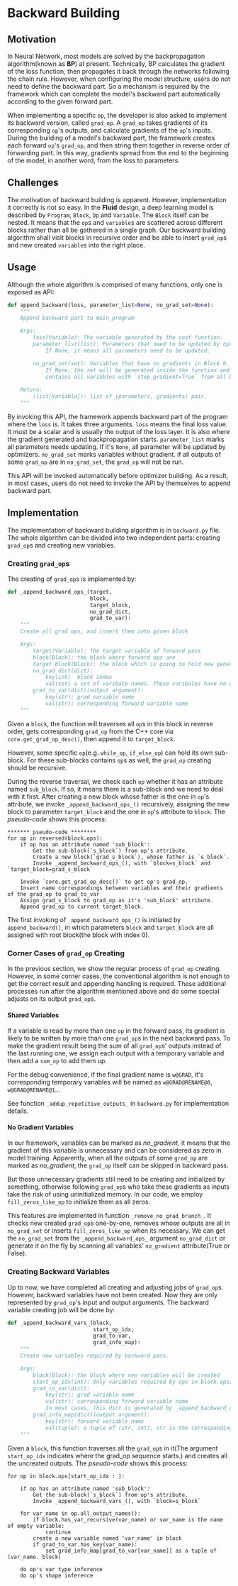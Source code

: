 # Backward Building

## Motivation

In Neural Network, most models are solved by the backpropagation algorithm(known as **BP**) at present. Technically, BP calculates the gradient of the loss function, then propagates it back through the networks following the chain rule. However, when configuring the model structure, users do not need to define the backward part. So a mechanism is required by the framework which can complete the model's backward part automatically according to the given forward part.

When implementing a specific `op`, the developer is also asked to implement its backward version, called `grad_op`. A `grad_op` takes gradients of its corresponding `op`'s outputs, and calculate gradients of the `op`'s inputs. During the building of a model's backward part, the framework creates each forward `op`'s `grad_op`, and then string them together in reverse order of forwarding part. In this way, gradients spread from the end to the beginning of the model, in another word, from the loss to parameters.

## Challenges

The motivation of backward building is apparent. However, implementation it correctly is not so easy. In the **Fluid** design, a deep learning model is described by `Program`, `Block`, `Op` and `Variable`. The `Block` itself can be nested. It means that the `op`s and `variable`s are scattered across different blocks rather than all be gathered in a single graph. Our backward building algorithm shall visit blocks in recursive order and be able to insert `grad_op`s and new created `variable`s into the right place. 

## Usage

Although the whole algorithm is comprised of many functions, only one is exposed as API:

```python
def append_backward(loss, parameter_list=None, no_grad_set=None):
    """
    Append backward part to main_program

    Args:
        loss(Variable): The variable generated by the cost function.
        parameter_list(list): Parameters that need to be updated by optimizers.
            If None, it means all parameters need to be updated.

        no_grad_set(set): Variables that have no gradients in Block 0. 
            If None, the set will be generated inside the function and 
            contains all variables with `step_gradient=True` from all blocks.
        
    Return:
        (list[Variable]): list of (parameters, gradients) pair.
    """
```

By invoking this API, the framework appends backward part of the program where the `loss` is. It takes three arguments. `loss` means the final loss value. It must be a scalar and is usually the output of the loss layer. It is also where the gradient generated and backpropagation starts. `parameter_list` marks all parameters needs updating. If it's `None`, all parameter will be updated by optimizers. `no_grad_set` marks variables without gradient. if all outputs of some `grad_op` are in `no_grad_set`, the `grad_op` will not be run.

This API will be invoked automatically before optimizer building. 
As a result, in most cases, users do not need to invoke the API by themselves to append backward part.

## Implementation

The implementation of backward building algorithm is in `backward.py` file. The whole algorithm can be divided into two independent parts: creating `grad_op`s and creating new variables. 

### Creating `grad_op`s

The creating of `grad_op`s is implemented by:

```python
def _append_backward_ops_(target,
                          block,
                          target_block,
                          no_grad_dict,
                          grad_to_var):
    """
    Create all grad ops, and insert them into given block

    Args:
        target(Variable): the target variable of forward pass
        block(Block): the block where forward ops are
        target_block(Block): the block which is going to hold new generated grad ops
        no_grad_dict(dict): 
            key(int)  block index
            val(set) a set of varibale names. These varibales have no gradient
        grad_to_var(dict)(output argument):
            key(str): grad variable name
            val(str): corresponding forward variable name
    """
```

Given a `block`, the function will traverses all `op`s in this block in reverse order, gets corresponding `grad_op` from the C++ core via `core.get_grad_op_desc()`, then append it to `target_block`. 

However, some specific `op`(e.g. `while_op`, `if_else_op`) can hold its own sub-block. For these sub-blocks contains `op`s as well, the `grad_op` creating should be recursive.

During the reverse traversal, we check each `op` whether it has an attribute named `sub_block`. If so, it means there is a sub-block and we need to deal with it first. After creating a new block whose father is the one in `op`'s attribute, we invoke `_append_backward_ops_()` recursively, assigning the new block to parameter `target_block` and the one in `op`'s attribute to `block`. The *pseudo-code* shows this process:

```
******* pseudo-code ********
for op in reversed(block.ops):
    if op has an attribute named 'sub_block':
        Get the sub-block(`s_block`) from op's attribute.
        Create a new block(`grad_s_block`), whose father is `s_block`.
        Invoke _append_backward_ops_(), with `block=s_block` and `target_block=grad_s_block`
    
    Invoke `core.get_grad_op_desc()` to get op's grad_op.
    Insert name correspondings between variables and their gradients of the grad_op to grad_to_var
    Assign grad_s_block to grad_op as it's 'sub_block' attribute.
    Append grad_op to current target_block.
```

The first invoking of `_append_backward_ops_()` is initiated by `append_backward()`, in which parameters `block` and `target_block` are all assigned with root block(the block with index 0).

### Corner Cases of `grad_op` Creating

In the previous section, we show the regular process of `grad_op` creating. However, in some corner cases, the conventional algorithm is not enough to get the correct result and appending handling is required. These additional processes run after the algorithm mentioned above and do some special adjusts on its output `grad_op`s.

#### Shared Variables

If a variable is read by more than one `op` in the forward pass, its gradient is likely to be written by more than one `grad_op`s in the next backward pass. To make the gradient result being the sum of all `grad_op`s' outputs instead of the last running one, we assign each output with a temporary variable and then add a `sum_op` to add them up. 

For the debug convenience, if the final gradient name is `w@GRAD`, it's corresponding temporary variables will be named as `w@GRAD@RENAME@0`, `w@GRAD@RENAME@1`...

See function `_addup_repetitive_outputs_` in `backward.py` for implementation details.

#### No Gradient Variables

In our framework, variables can be marked as *no_gradient*, it means that the gradient of this variable is unnecessary and can be considered as zero in model training. Apparently, when all the outputs of some `grad_op` are marked as *no_gradient*, the `grad_op` itself can be skipped in backward pass. 

But these unnecessary gradients still need to be creating and initialized by something, otherwise following `grad_op`s who take these gradients as inputs take the risk of using uninitialized memory. In our code, we employ `fill_zeros_like_op` to initialize them as all zeros. 

This features are implemented in function `_remove_no_grad_branch_`. It checks new created `grad_op`s one-by-one, removes whose outputs are all in `no_grad_set` or inserts `fill_zeros_like_op` when its necessary. We can get the `no_grad_set` from the `_append_backward_ops_` argument `no_grad_dict` or generate it on the fly by scanning all variables' `no_gradient` attribute(True or False). 

### Creating Backward Variables

Up to now, we have completed all creating and adjusting jobs of `grad_op`s. However, backward variables have not been created. Now they are only represented by `grad_op`'s input and output arguments. The backward variable creating job will be done by:

```python
def _append_backward_vars_(block, 
                           start_op_idx, 
                           grad_to_var, 
                           grad_info_map):
    """
    Create new variables required by backward pass.

    Args:
        block(Block): the block where new variables will be created
        start_op_idx(int): Only variables required by ops in block.ops[start_op_idx : ] will be created
        grad_to_var(dict):
            key(str): grad variable name
            val(str): corresponding forward variable name
            In most cases, this dict is generated by _append_backward_ops_()
        grad_info_map(dict)(output argument):
            key(str): forward variable name
            val(tuple): a tuple of (str, int), str is the corresponding grad name, int is the block index
    """
```

Given a `block`, this function traverses all the `grad_op`s in it(The argument `start_op_idx` indicates where the grad_op sequence starts.) and creates all the uncreated outputs. The *pseudo-code* shows this process:

```
for op in block.ops[start_op_idx : ]:

    if op has an attribute named 'sub_block':
        Get the sub-block(`s_block`) from op's attribute.
        Invoke _append_backward_vars_(), with `block=s_block`
        
    for var_name in op.all_output_names():
        if block.has_var_recursive(var_name) or var_name is the name of empty variable:
            continue
        create a new variable named 'var_name' in block
        if grad_to_var.has_key(var_name):
            set grad_info_map[grad_to_var[var_name]] as a tuple of (var_name. block)
            
    do op's var type inference
    do op's shape inference
```
